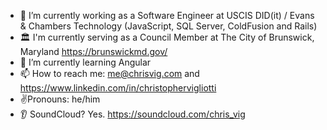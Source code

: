 - 🔭 I’m currently working as a Software Engineer at USCIS DID(it) / Evans & Chambers Technology (JavaScript, SQL Server, ColdFusion and Rails)
- 🏛️ I'm currently serving as a Council Member at The City of Brunswick, Maryland https://brunswickmd.gov/
- 🌱 I’m currently learning Angular
- 📫 How to reach me: me@chrisvig.com and https://www.linkedin.com/in/christophervigliotti
- ✌️Pronouns: he/him
- 👂 SoundCloud? Yes. https://soundcloud.com/chris_vig 
